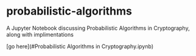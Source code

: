 # probabilistic-algorithms
A Jupyter Notebook discussing Probabilistic Algorithms in Cryptography, along with implimentations

[go here](#Probabilistic Algorithms in Cryptography.ipynb)
